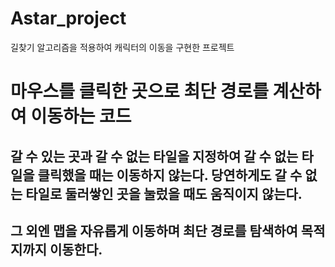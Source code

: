 # Astar_project
길찾기 알고리즘을 적용하여 캐릭터의 이동을 구현한 프로젝트
# 마우스를 클릭한 곳으로 최단 경로를 계산하여 이동하는 코드
## 갈 수 있는 곳과 갈 수 없는 타일을 지정하여 갈 수 없는 타일을 클릭했을 때는 이동하지 않는다. 당연하게도 갈 수 없는 타일로 둘러쌓인 곳을 눌렀을 때도 움직이지 않는다.
## 그 외엔 맵을 자유롭게 이동하며 최단 경로를 탐색하여 목적지까지 이동한다.
